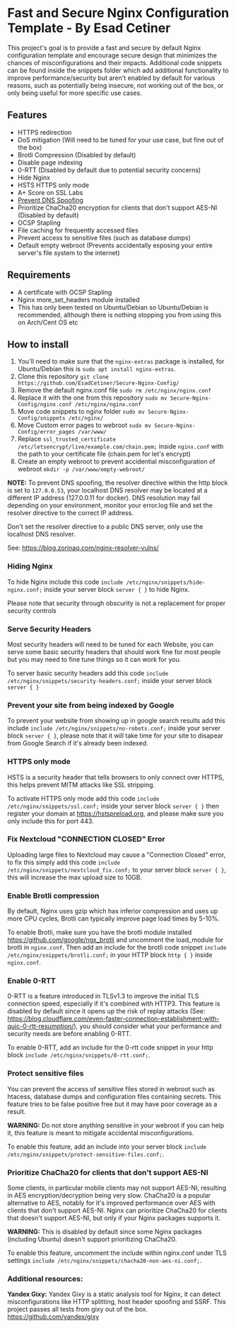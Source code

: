 # Fast and Secure Nginx Configuration Template - By Esad Cetiner
This project's goal is to provide a fast and secure by default Nginx configuration template and encourage secure design that minimizes the chances of misconfigurations and their impacts. Additional code snippets can be found inside the snippets folder which add additional functionality to improve performance/security but aren't enabled by default for various reasons, such as potentially being insecure, not working out of the box, or only being useful for more specific use cases.

## Features
- HTTPS redirection
- DoS mitigation (Will need to be tuned for your use case, but fine out of the box)
- Brotli Compression (Disabled by default)
- Disable page indexing
- 0-RTT (Disabled by default due to potential security concerns)
- Hide Nginx
- HSTS HTTPS only mode
- A+ Score on SSL Labs
- [Prevent DNS Spoofing](https://blog.zorinaq.com/nginx-resolver-vulns/)
- Prioritize ChaCha20 encryption for clients that don't support AES-NI (Disabled by default)
- OCSP Stapling
- File caching for frequently accessed files
- Prevent access to sensitive files (such as database dumps)
- Default empty webroot (Prevents accidentally exposing your entire server's file system to the internet)

## Requirements
- A certificate with OCSP Stapling
- Nginx more_set_headers module installed
- This has only been tested on Ubuntu/Debian so Ubuntu/Debian is recommended, although there is nothing stopping you from using this on Arch/Cent OS etc

## How to install
1. You'll need to make sure that the ``nginx-extras`` package is installed, for Ubuntu/Debian this is ``sudo apt install nginx-extras``.
2. Clone this repository ``git clone https://github.com/EsadCetiner/Secure-Nginx-Config/``
3. Remove the default nginx.conf file ``sudo rm /etc/nginx/nginx.conf``
4. Replace it with the one from this repository ``sudo mv Secure-Nginx-Config/nginx.conf /etc/nginx/nginx.conf``
5. Move code snippets to nginx folder ``sudo mv Secure-Nginx-Config/snippets /etc/nginx/``
6. Move Custom error pages to webroot ``sudo mv Secure-Nginx-Config/error_pages /var/www/``
7. Replace ``ssl_trusted_certificate /etc/letsencrypt/live/example.com/chain.pem;`` inside ``nginx.conf`` with the path to your certificate file (chain.pem for let's encrypt) 
8. Create an empty webroot to prevent accidential misconfiguration of webroot ``mkdir -p /var/www/empty-webroot/``

**NOTE:** To prevent DNS spoofing, the resolver directive within the http block is set to ``127.0.0.53``, your localhost DNS resolver may be located at a different IP address (127.0.0.11 for docker). DNS resolution may fail depending on your environment, monitor your error.log file and set the resolver directive to the correct IP address.

Don't set the resolver directive to a public DNS server, only use the localhost DNS resolver.

See: https://blog.zorinaq.com/nginx-resolver-vulns/

### Hiding Nginx
To hide Nginx include this code ``include /etc/nginx/snippets/hide-nginx.conf;`` inside your server block ``server { }`` to hide Nginx.

Please note that security through obscurity is not a replacement for proper security controls

### Serve Security Headers
Most security headers will need to be tuned for each Website, you can serve some basic security headers that should work fine for most people but you may need to fine tune things so it can work for you.

To server basic security headers add this code ``include /etc/nginx/snippets/security-headers.conf;`` inside your server block ``server { }``

### Prevent your site from being indexed by Google
To prevent your website from showing up in google search results add this include ``include /etc/nginx/snippets/no-robots.conf;`` inside your server block ``server { }``, please note that it will take time for your site to disapear from Google Search if it's already been indexed.

### HTTPS only mode
HSTS is a security header that tells browsers to only connect over HTTPS, this helps prevent MITM attacks like SSL stripping.

To activate HTTPS only mode add this code ``include /etc/nginx/snippets/ssl.conf;`` inside your server block ``server { }`` then register your domain at https://hstspreload.org, and please make sure you only include this for port 443.

### Fix Nextcloud "CONNECTION CLOSED" Error
Uploading large files to Nextcloud may cause a "Connection Closed" error, to fix this simply add this code ``include /etc/nginx/snippets/nextcloud_fix.conf;`` to your server block ``server { }``, this will increase the max upload size to 10GB. 

### Enable Brotli compression
By default, Nginx uses gzip which has inferior compression and uses up more CPU cycles, Brotli can typically improve page load times by 5-10%.

To enable Brotli, make sure you have the brotli module installed https://github.com/google/ngx_brotli and uncomment the load_module for brotli in ``nginx.conf``. Then add an include for the brotli code snippet ``include /etc/nginx/snippets/brotli.conf;`` in your HTTP block ``http { }`` inside ``nginx.conf``.

### Enable 0-RTT
0-RTT is a feature introduced in TLSv1.3 to improve the initial TLS connection speed, especially if it's combined with HTTP3. This feature is disabled by default since it opens up the risk of replay attacks (See: https://blog.cloudflare.com/even-faster-connection-establishment-with-quic-0-rtt-resumption/), you should consider what your performance and security needs are before enabling 0-RTT.

To enable 0-RTT, add an include for the 0-rtt code snippet in your http block ``include /etc/nginx/snippets/0-rtt.conf;``.

### Protect sensitive files
You can prevent the access of sensitive files stored in webroot such as htacess, database dumps and configuration files containing secrets. This feature tries to be false positive free but it may have poor coverage as a result.

**WARNING:** Do not store anything sensitive in your webroot if you can help it, this feature is meant to mitigate accidental misconfigurations.

To enable this feature, add an include into your server block ``include /etc/nginx/snippets/protect-sensitive-files.conf;``.

### Prioritize ChaCha20 for clients that don't support AES-NI
Some clients, in particular mobile clients may not support AES-NI, resulting in AES encryption/decryption being very slow. ChaCha20 is a popular alternative to AES, notably for it's improved performance over AES with clients that don't support AES-NI. Nginx can prioritize ChaCha20 for clients that doesn't support AES-NI, but only if your Nginx packages supports it.

**WARNING:** This is disabled by default since some Nginx packages (including Ubuntu) doesn't support prioritizing ChaCha20.

To enable this feature, uncomment the include within nginx.conf under TLS settings ``include /etc/nginx/snippets/chacha20-non-aes-ni.conf;``.

### Additional resources:
**Yandex Gixy:** Yandex Gixy is a static analysis tool for Nginx, it can detect misconfigurations like HTTP splitting, host header spoofing and SSRF. This project passes all tests from gixy out of the box. https://github.com/yandex/gixy
